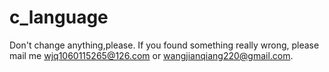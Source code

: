 # c_language
Don't change anything,please.
If you found something really wrong,
please mail me wjq1060115265@126.com
or wangjianqiang220@gmail.com.
